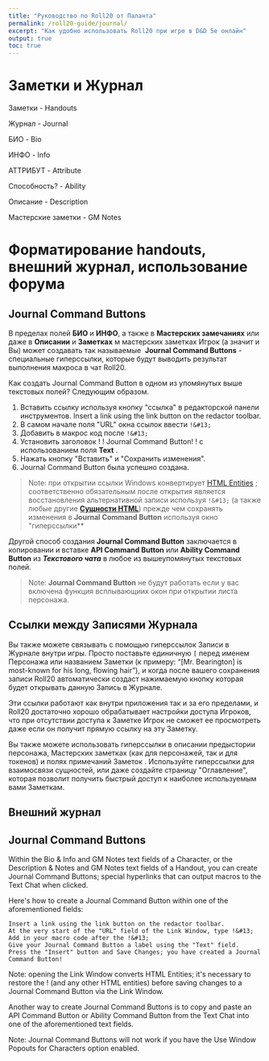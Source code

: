 ```yaml
---
title: "Руководство по Roll20 от Паланта"
permalink: /roll20-guide/journal/
excerpt: "Как удобно использовать Roll20 при игре в D&D 5e онлайн"
output: true
toc: true
---
```


# Заметки и Журнал

Заметки - Handouts

Журнал - Journal

БИО - Bio

ИНФО - Info

АТТРИБУТ - Attribute

Способность? - Ability

Описание - Description 

Мастерские заметки - GM Notes

# Форматирование handouts, внешний журнал, использование форума

## Journal Command Buttons
В пределах полей **БИО** и **ИНФО**, а также в **Мастерских замечаниях** или даже в **Описании** и **Заметках** м мастерских заметках Игрок (а значит и Вы) может создавать так называемые  **Journal Command Buttons** - специальные гиперссылки, которые будут выводить результат выполнения макроса в чат Roll20. 


Как создать Journal Command Button в одном из упомянутых выше текстовых полей? Следующим образом.

1. Вставить ссылку используя кнопку "ссылка" в редакторской панели инструментов. Insert a link using the link button on the redactor toolbar.
2. В самом начале поля  "URL" окна ссылок ввести ```!&#13;``` 
3. Добавить в макрос код после ```!&#13;```
4. Установить заголовок !&#13;!&#13;Journal Command Button!&#13;!&#13; с использованием поля **Text** .
5. Нажать кнопку "Вставить" и "Сохранить изменения".
6. Journal Command Button была успешно создана.

>Note: при открытии ссылки Windows конвертирует [HTML Entities]() ; соответственно обязательным после открытия является восстановления альтернативной записи используя ```!&#13;``` (а также любые другие **[Cущности HTML]()**) прежде чем сохранять изменения в **Journal Command Button** используя окно "гиперссылки** 

Другой способ создания **Journal Command Button** заключается в копировании и вставке **API Command Button**  или  **Ability Command Button** из ***Текстового чата***  в любое из вышеупомянутых текстовых полей.

>Note: **Journal Command Button** не будут работать если у вас включена функция всплывающиих окон при открытии листа персонажа.

## Ссылки между Записями Журнала

Вы также можете связывать с помощью гиперссылок Записи в Журнале внутри игры. Просто поставьте единичную ```[``` перед именем Персонажа или названием Заметки (к примеру: “[Mr. Bearington] is most-known for his long, flowing hair”), и когда после вашего сохранения записи Roll20 автоматически создаст нажимаемую кнопку которая будет открывать данную Запись в Журнале.

Эти ссылки работают как внутри приложения так и за его пределами, и Roll20 достаточно хорошо обрабатывает настройки доступа Игроков, что при отсутствии доступа к Заметке Игрок не сможет ее просмотреть даже если он получит прямую ссылку на эту Заметку.

Вы также можете использовать гиперссылки в описании предыстории персонажа, Мастерских заметках (как для персонажей, так и для токенов) и полях примечаний Заметок . Используйте гиперссылки для взаимосвязи сущностей, или даже создайте страницу "Оглавление", которая позволит получить быстрый доступ к наиболее используемым вами Заметкам.

## Внешний журнал

## Journal Command Buttons

Within the Bio & Info and GM Notes text fields of a Character, or the Description & Notes and GM Notes text fields of a Handout, you can create Journal Command Buttons; special hyperlinks that can output macros to the Text Chat when clicked.

Here's how to create a Journal Command Button within one of the aforementioned fields:

    Insert a link using the link button on the redactor toolbar.
    At the very start of the "URL" field of the Link Window, type !&#13;
    Add in your macro code after the !&#13;
    Give your Journal Command Button a label using the "Text" field.
    Press the "Insert" button and Save Changes; you have created a Journal Command Button! 


Note: opening the Link Window converts HTML Entities; it's necessary to restore the !&#13; (and any other HTML entities) before saving changes to a Journal Command Button via the Link Window.

Another way to create Journal Command Buttons is to copy and paste an API Command Button or Ability Command Button from the Text Chat into one of the aforementioned text fields.

Note: Journal Command Buttons will not work if you have the Use Window Popouts for Characters option enabled. 

